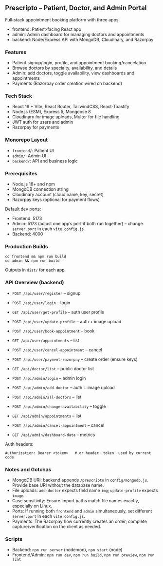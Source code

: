 ## Prescripto – Patient, Doctor, and Admin Portal

Full‑stack appointment booking platform with three apps:
- frontend: Patient‑facing React app
- admin: Admin dashboard for managing doctors and appointments
- backend: Node/Express API with MongoDB, Cloudinary, and Razorpay

### Features
- Patient signup/login, profile, and appointment booking/cancelation
- Browse doctors by specialty, availability, and details
- Admin: add doctors, toggle availability, view dashboards and appointments
- Payments (Razorpay order creation wired on backend)

### Tech Stack
- React 19 + Vite, React Router, TailwindCSS, React‑Toastify
- Node.js (ESM), Express 5, Mongoose 8
- Cloudinary for image uploads, Multer for file handling
- JWT auth for users and admin
- Razorpay for payments

### Monorepo Layout
- `frontend/`: Patient UI
- `admin/`: Admin UI
- `backend/`: API and business logic

### Prerequisites
- Node.js 18+ and npm
- MongoDB connection string
- Cloudinary account (cloud name, key, secret)
- Razorpay keys (optional for payment flows)




Default dev ports:
- Frontend: 5173
- Admin: 5173 (adjust one app’s port if both run together) – change `server.port` in each `vite.config.js`
- Backend: 4000

### Production Builds
```
cd frontend && npm run build
cd admin && npm run build
```
Outputs in `dist/` for each app.

### API Overview (backend)
- `POST /api/user/register` – signup
- `POST /api/user/login` – login
- `GET /api/user/get-profile` – auth user profile
- `POST /api/user/update-profile` – auth + image upload
- `POST /api/user/book-appointment` – book
- `GET /api/user/appointments` – list
- `POST /api/user/cancel-appointment` – cancel
- `POST /api/user/payment-razorpay` – create order (ensure keys)

- `GET /api/doctor/list` – public doctor list

- `POST /api/admin/login` – admin login
- `POST /api/admin/add-doctor` – auth + image upload
- `POST /api/admin/all-doctors` – list
- `POST /api/admin/change-availability` – toggle
- `GET /api/admin/appointments` – list
- `POST /api/admin/cancel-appointment` – cancel
- `GET /api/admin/dashboard-data` – metrics

Auth headers:
```
Authorization: Bearer <token>   # or header 'token' used by current code
```

### Notes and Gotchas
- MongoDB URI: backend appends `/prescripto` in `config/mongodb.js`. Provide base URI without the database name.
- File uploads: `add-doctor` expects field name `img`; `update-profile` expects `image`.
- Case sensitivity: Ensure import paths match file names exactly, especially on Linux.
- Ports: If running both `frontend` and `admin` simultaneously, set different `server.port` in each `vite.config.js`.
- Payments: The Razorpay flow currently creates an order; complete capture/verification on the client as needed.

### Scripts
- Backend: `npm run server` (nodemon), `npm start` (node)
- Frontend/Admin: `npm run dev`, `npm run build`, `npm run preview`, `npm run lint`
